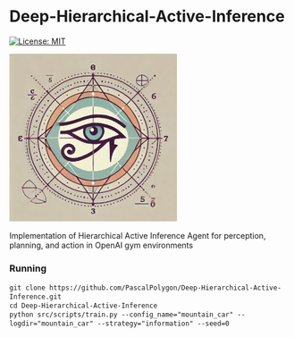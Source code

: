 # Deep-Hierarchical-Active-Inference

[![License: MIT](https://img.shields.io/badge/License-MIT-yellow.svg)](https://opensource.org/licenses/MIT) 

<img src="./logo/DHAI.webp" alt="DHAI Logo" width="300">

Implementation of Hierarchical Active Inference Agent for perception, planning, and action in OpenAI gym environments

### Running

```
git clone https://github.com/PascalPolygon/Deep-Hierarchical-Active-Inference.git
cd Deep-Hierarchical-Active-Inference
python src/scripts/train.py --config_name="mountain_car" --logdir="mountain_car" --strategy="information" --seed=0
```
